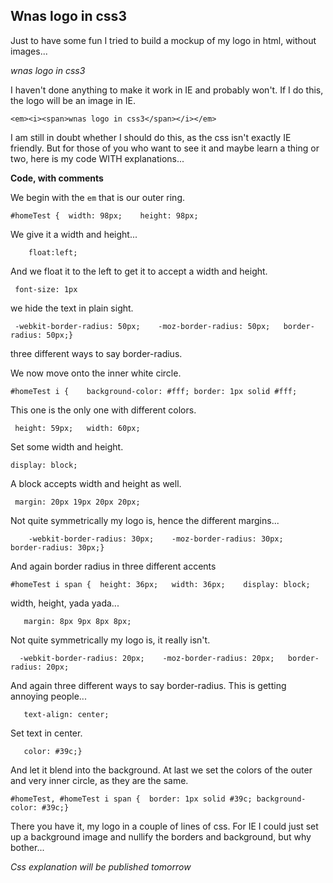 <article><h2>Wnas logo in css3</h2><p>Just to have some fun I tried to build a mockup of my logo in html, without images...</p><p class="clearfix logo"><em id="homeTest"><i><span>wnas logo in css3</span></i></em></p><p>I haven't done anything to make it work in IE and probably won't. If I do this, the logo will be an image in IE.</p> <pre><code>&#60;em&#62;&#60;i&#62;&#60;span&#62;wnas logo in css3&#60;/span&#62;&#60;/i&#62;&#60;/em&#62;</code></pre><p>I am still in doubt whether I should do this, as the css isn't exactly IE friendly. But for those of you who want to see it and maybe learn a thing or two, here is my code WITH explanations...</p><p><strong>Code, with comments</strong></p><p>We begin with the <code>em</code> that is our outer ring.</p><pre><code>#homeTest {	width: 98px;	height: 98px;</code></pre><p>We give it a width and height...</p><pre><code>	float:left;</code></pre><p>And we float it to the left to get it to accept a width and height.</p>	<pre><code>	font-size: 1px</code></pre>	<p>we hide the text in plain sight.</p>	<pre><code>	-webkit-border-radius: 50px;	-moz-border-radius: 50px;	border-radius: 50px;}</code></pre>	<p>three different ways to say border-radius.</p>	<p>We now move onto the inner white circle.</p>	<pre><code>#homeTest i {	background-color: #fff;	border: 1px solid #fff;</code></pre>	<p>This one is the only one with different colors.</p>	<pre><code>	height: 59px;	width: 60px;</code></pre>	<p>Set some width and height.</p><pre><code>display: block;</code></pre>	<p>A block accepts width and height as well.</p><pre><code>	margin: 20px 19px 20px 20px;</code></pre>	<p>Not quite symmetrically my logo is, hence the different margins...</p><pre><code>	-webkit-border-radius: 30px;	-moz-border-radius: 30px;	border-radius: 30px;}</code></pre>	<p>And again border radius in three different accents</p><pre><code>#homeTest i span {	height: 36px;	width: 36px;	display: block;</code></pre><p>width, height, yada yada...</p><pre><code>	margin: 8px 9px 8px 8px;</code></pre>	<p>Not quite symmetrically my logo is, it really isn't.</p><pre><code>	-webkit-border-radius: 20px;	-moz-border-radius: 20px;	border-radius: 20px;</code></pre>	<p>And again three different ways to say border-radius. This is getting annoying people...</p><pre><code>	text-align: center;</code></pre><p>Set text in center.</p><pre><code>	color: #39c;}</code></pre><p>And let it blend into the background. At last we set the colors of the outer and very inner circle, as they are the same.</p><pre><code>#homeTest, #homeTest i span {	border: 1px solid #39c;	background-color: #39c;}</code></pre><p>There you have it, my logo in a couple of lines of css. For IE I could just set up a background image and nullify the borders and background, but why bother...</p><p><em class="done">Css explanation will be published tomorrow</em></p></article>
